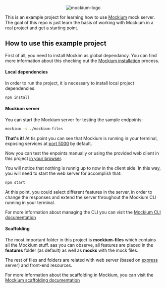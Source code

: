 <p align="center">
    <img alt="mockium-logo" src="https://drive.google.com/uc?export=view&id=1XIatwEA1_4Q2g0S1_-QY4ISbUWsxdeW-">
</p>

This is an example project for learning how to use [Mockium](https://github.com/goncedillo/mockium) mock server.
The goal of this repo is just learn the basis of working with Mockium in a real project and get a starting point.

## How to use this example project

First of all, you need to install Mockim as global dependancy. You can find more information about this checking out the [Mockium installation](https://github.com/goncedillo/mockium#installation) process.

#### Local dependencies

In order to run the project, it is necessary to install local project dependencies:

```bash
npm install
```

#### Mockium server

You can start the Mockium server for testing the sample endpoints:

```bash
mockium -s ./mockium-files
```

**That's it!** At tis point you can see that Mockium is running in your terminal, exposing services at [port 5000](http://localhost:5000) by default.

Now you can test the enpoints manually or using the provided web client in this project [in your browser](http://localhost:3000).

You will notice that nothing is runnig up to now in the client side. In this way, you will need to start the web server for accomplish that:

```bash
npm start
```

At this point, you could select different features in the server, in order to change the responses and extend the server throughout the Mockium CLI running in your terminal.

For more information about managing the CLI you can visit the [Mockium CLI documentation](https://github.com/goncedillo/mockium#getting-started)

#### Scaffolding

The most important folder in this project is **mockium-files** which contains all the Mockium stuff. aas you can observe, all features are placed in the **features** folder (as default) as well as **mocks** with the mock files.

The rest of files and folders are related with web server (based on [express](https://github.com/expressjs/express) server) and front-end resources.

For more information about the scaffolding in Mockium, you can visit the [Mockium scaffolding documentation](https://github.com/goncedillo/mockium#Scaffolding)
